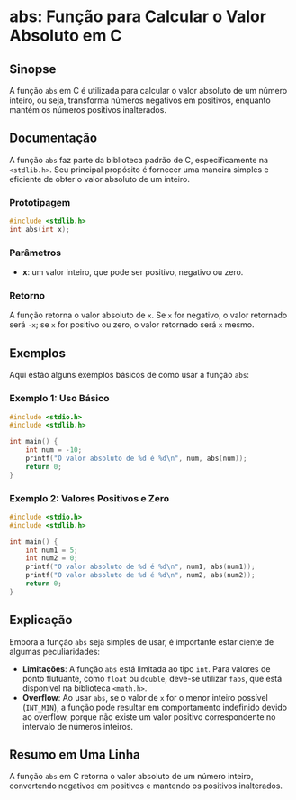 <!--
Meta Description: # abs: Função para Calcular o Valor Absoluto em C ## Sinopse A função `abs` em C é utilizada para calcular o valor absoluto de um número inteiro, ou s...
Meta Keywords: valor, abs, função, absoluto, int
-->

# abs: Função para Calcular o Valor Absoluto em C

## Sinopse
A função `abs` em C é utilizada para calcular o valor absoluto de um número inteiro, ou seja, transforma números negativos em positivos, enquanto mantém os números positivos inalterados.

## Documentação
A função `abs` faz parte da biblioteca padrão de C, especificamente na `<stdlib.h>`. Seu principal propósito é fornecer uma maneira simples e eficiente de obter o valor absoluto de um inteiro.

### Prototipagem
```c
#include <stdlib.h>
int abs(int x);
```

### Parâmetros
- **x**: um valor inteiro, que pode ser positivo, negativo ou zero.

### Retorno
A função retorna o valor absoluto de `x`. Se `x` for negativo, o valor retornado será `-x`; se `x` for positivo ou zero, o valor retornado será `x` mesmo.

## Exemplos
Aqui estão alguns exemplos básicos de como usar a função `abs`:

### Exemplo 1: Uso Básico
```c
#include <stdio.h>
#include <stdlib.h>

int main() {
    int num = -10;
    printf("O valor absoluto de %d é %d\n", num, abs(num));
    return 0;
}
```

### Exemplo 2: Valores Positivos e Zero
```c
#include <stdio.h>
#include <stdlib.h>

int main() {
    int num1 = 5;
    int num2 = 0;
    printf("O valor absoluto de %d é %d\n", num1, abs(num1));
    printf("O valor absoluto de %d é %d\n", num2, abs(num2));
    return 0;
}
```

## Explicação
Embora a função `abs` seja simples de usar, é importante estar ciente de algumas peculiaridades:

- **Limitações**: A função `abs` está limitada ao tipo `int`. Para valores de ponto flutuante, como `float` ou `double`, deve-se utilizar `fabs`, que está disponível na biblioteca `<math.h>`.
- **Overflow**: Ao usar `abs`, se o valor de `x` for o menor inteiro possível (`INT_MIN`), a função pode resultar em comportamento indefinido devido ao overflow, porque não existe um valor positivo correspondente no intervalo de números inteiros.

## Resumo em Uma Linha
A função `abs` em C retorna o valor absoluto de um número inteiro, convertendo negativos em positivos e mantendo os positivos inalterados.